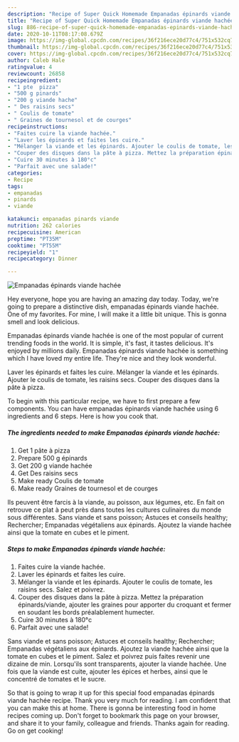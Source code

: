 ```yaml
---
description: "Recipe of Super Quick Homemade Empanadas épinards viande hachée"
title: "Recipe of Super Quick Homemade Empanadas épinards viande hachée"
slug: 886-recipe-of-super-quick-homemade-empanadas-epinards-viande-hachee
date: 2020-10-11T08:17:08.679Z
image: https://img-global.cpcdn.com/recipes/36f216ece20d77c4/751x532cq70/empanadas-epinards-viande-hachee-photo-principale-de-la-recette.jpg
thumbnail: https://img-global.cpcdn.com/recipes/36f216ece20d77c4/751x532cq70/empanadas-epinards-viande-hachee-photo-principale-de-la-recette.jpg
cover: https://img-global.cpcdn.com/recipes/36f216ece20d77c4/751x532cq70/empanadas-epinards-viande-hachee-photo-principale-de-la-recette.jpg
author: Caleb Hale
ratingvalue: 4
reviewcount: 26858
recipeingredient:
- "1 pte  pizza"
- "500 g pinards"
- "200 g viande hache"
- " Des raisins secs"
- " Coulis de tomate"
- " Graines de tournesol et de courges"
recipeinstructions:
- "Faites cuire la viande hachée."
- "Laver les épinards et faites les cuire."
- "Mélanger la viande et les épinards. Ajouter le coulis de tomate, les raisins secs. Salez et poivrez."
- "Couper des disques dans la pâte à pizza. Mettez la préparation épinards/viande, ajouter les graines pour apporter du croquant et fermer en soudant les bords préalablement humecter."
- "Cuire 30 minutes à 180°c"
- "Parfait avec une salade!"
categories:
- Recipe
tags:
- empanadas
- pinards
- viande

katakunci: empanadas pinards viande 
nutrition: 262 calories
recipecuisine: American
preptime: "PT35M"
cooktime: "PT55M"
recipeyield: "1"
recipecategory: Dinner

---
```



![Empanadas épinards viande hachée](https://img-global.cpcdn.com/recipes/36f216ece20d77c4/751x532cq70/empanadas-epinards-viande-hachee-photo-principale-de-la-recette.jpg)

Hey everyone, hope you are having an amazing day today. Today, we're going to prepare a distinctive dish, empanadas épinards viande hachée. One of my favorites. For mine, I will make it a little bit unique. This is gonna smell and look delicious.

Empanadas épinards viande hachée is one of the most popular of current trending foods in the world. It is simple, it's fast, it tastes delicious. It's enjoyed by millions daily. Empanadas épinards viande hachée is something which I have loved my entire life. They're nice and they look wonderful.

Laver les épinards et faites les cuire. Mélanger la viande et les épinards. Ajouter le coulis de tomate, les raisins secs. Couper des disques dans la pâte à pizza.


To begin with this particular recipe, we have to first prepare a few components. You can have empanadas épinards viande hachée using 6 ingredients and 6 steps. Here is how you cook that.

<!--inarticleads1-->

##### The ingredients needed to make Empanadas épinards viande hachée:

1. Get 1 pâte à pizza
1. Prepare 500 g épinards
1. Get 200 g viande hachée
1. Get  Des raisins secs
1. Make ready  Coulis de tomate
1. Make ready  Graines de tournesol et de courges


Ils peuvent être farcis à la viande, au poisson, aux légumes, etc. En fait on retrouve ce plat à peut près dans toutes les cultures culinaires du monde sous différentes. Sans viande et sans poisson; Astuces et conseils healthy; Rechercher; Empanadas végétaliens aux épinards. Ajoutez la viande hachée ainsi que la tomate en cubes et le piment. 

<!--inarticleads2-->

##### Steps to make Empanadas épinards viande hachée:

1. Faites cuire la viande hachée.
1. Laver les épinards et faites les cuire.
1. Mélanger la viande et les épinards. Ajouter le coulis de tomate, les raisins secs. Salez et poivrez.
1. Couper des disques dans la pâte à pizza. Mettez la préparation épinards/viande, ajouter les graines pour apporter du croquant et fermer en soudant les bords préalablement humecter.
1. Cuire 30 minutes à 180°c
1. Parfait avec une salade!


Sans viande et sans poisson; Astuces et conseils healthy; Rechercher; Empanadas végétaliens aux épinards. Ajoutez la viande hachée ainsi que la tomate en cubes et le piment. Salez et poivrez puis faites revenir une dizaine de min. Lorsqu&#39;ils sont transparents, ajouter la viande hachée. Une fois que la viande est cuite, ajouter les épices et herbes, ainsi que le concentré de tomates et le sucre. 

So that is going to wrap it up for this special food empanadas épinards viande hachée recipe. Thank you very much for reading. I am confident that you can make this at home. There is gonna be interesting food in home recipes coming up. Don't forget to bookmark this page on your browser, and share it to your family, colleague and friends. Thanks again for reading. Go on get cooking!
